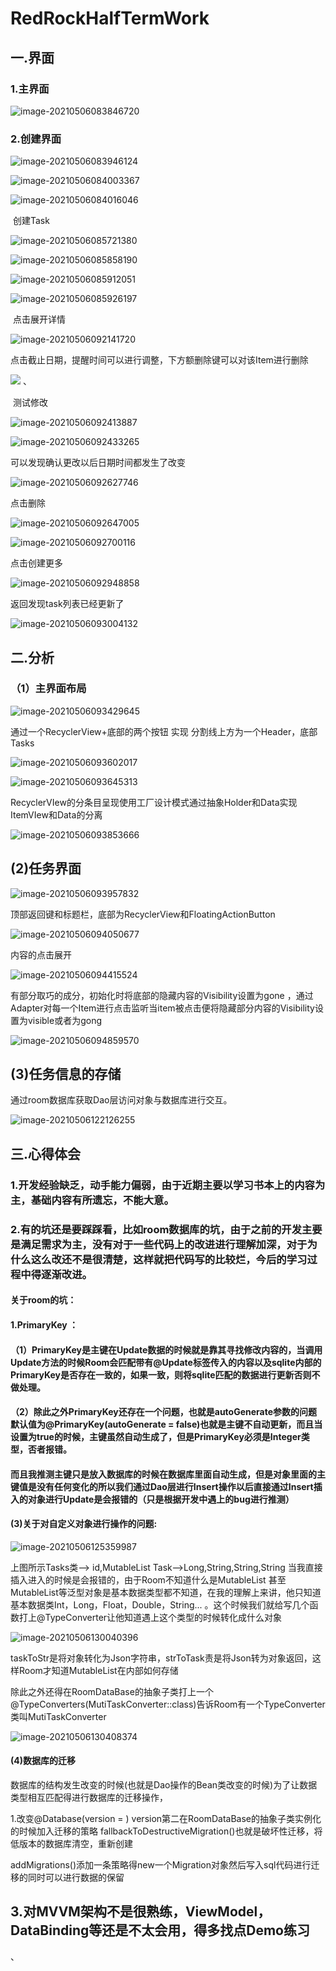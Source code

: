 # RedRockHalfTermWork

## 一.界面

### 1.主界面

![image-20210506083846720](https://github.com/False-Mask/RedRockHalfTermWork/tree/main/app/images/image-20210506083846720.png)

### 2.创建界面

![image-20210506083946124](https://github.com/False-Mask/RedRockHalfTermWork/tree/main/app/images/image-20210506083946124.png)

![image-20210506084003367](https://github.com/False-Mask/RedRockHalfTermWork/tree/main/app/images/image-20210506084003367.png)

![image-20210506084016046](https://github.com/False-Mask/RedRockHalfTermWork/tree/main/app/images/image-20210506084016046.png)



​	创建Task

![image-20210506085721380](https://github.com/False-Mask/RedRockHalfTermWork/tree/main/app/images/image-20210506085721380.png)

![image-20210506085858190](https://github.com/False-Mask/RedRockHalfTermWork/tree/main/app/images/image-20210506085858190.png)

![image-20210506085912051](https://github.com/False-Mask/RedRockHalfTermWork/tree/main/app/images/image-20210506085912051.png)

![image-20210506085926197](https://github.com/False-Mask/RedRockHalfTermWork/tree/main/app/images/image-20210506085926197.png)

​										点击展开详情

![image-20210506092141720](https://github.com/False-Mask/RedRockHalfTermWork/tree/main/app/images/image-20210506092141720.png)

​										点击截止日期，提醒时间可以进行调整，下方额删除键可以对该Item进行删除



![	](https://github.com/False-Mask/RedRockHalfTermWork/tree/main/app/images/image-20210506092205037.png)			、

​	测试修改

![image-20210506092413887](https://github.com/False-Mask/RedRockHalfTermWork/tree/main/app/images/image-20210506092413887.png)

![image-20210506092433265](https://github.com/False-Mask/RedRockHalfTermWork/tree/main/app/images/image-20210506092433265.png)

可以发现确认更改以后日期时间都发生了改变

![image-20210506092627746](https://github.com/False-Mask/RedRockHalfTermWork/tree/main/app/images/image-20210506092627746.png)

点击删除



![image-20210506092647005](https://github.com/False-Mask/RedRockHalfTermWork/tree/main/app/images/image-20210506092647005.png)

![image-20210506092700116](https://github.com/False-Mask/RedRockHalfTermWork/tree/main/app/images/image-20210506092700116.png)



点击创建更多

![image-20210506092948858](https://github.com/False-Mask/RedRockHalfTermWork/tree/main/app/images/image-20210506092948858.png)

返回发现task列表已经更新了

![image-20210506093004132](https://github.com/False-Mask/RedRockHalfTermWork/tree/main/app/images/image-20210506093004132.png)

## 二.分析

### （1）主界面布局

![image-20210506093429645](https://github.com/False-Mask/RedRockHalfTermWork/tree/main/app/images/image-20210506093429645.png)

通过一个RecyclerView+底部的两个按钮 实现 分割线上方为一个Header，底部Tasks

![image-20210506093602017](https://github.com/False-Mask/RedRockHalfTermWork/tree/main/app/images/image-20210506093602017.png)

![image-20210506093645313](https://github.com/False-Mask/RedRockHalfTermWork/tree/main/app/images/image-20210506093645313.png)



RecyclerVIew的分条目呈现使用工厂设计模式通过抽象Holder和Data实现ItemVIew和Data的分离



![image-20210506093853666](https://github.com/False-Mask/RedRockHalfTermWork/tree/main/app/images/image-20210506093853666.png)

## (2)任务界面

![image-20210506093957832](https://github.com/False-Mask/RedRockHalfTermWork/tree/main/app/images/image-20210506093957832.png)

顶部返回键和标题栏，底部为RecyclerView和FloatingActionButton

![image-20210506094050677](https://github.com/False-Mask/RedRockHalfTermWork/tree/main/app/images/image-20210506094050677.png)

内容的点击展开

![image-20210506094415524](https://github.com/False-Mask/RedRockHalfTermWork/tree/main/app/images/image-20210506094415524.png)

有部分取巧的成分，初始化时将底部的隐藏内容的Visibility设置为gone ，通过Adapter对每一个Item进行点击监听当item被点击便将隐藏部分内容的Visibility设置为visible或者为gong

![image-20210506094859570](https://github.com/False-Mask/RedRockHalfTermWork/tree/main/app/images/image-20210506094859570.png)



## (3)任务信息的存储

通过room数据库获取Dao层访问对象与数据库进行交互。

![image-20210506122126255](https://github.com/False-Mask/RedRockHalfTermWork/tree/main/app/images/image-20210506122126255.png)



## 三.心得体会

### 1.开发经验缺乏，动手能力偏弱，由于近期主要以学习书本上的内容为主，基础内容有所遗忘，不能大意。

### 2.有的坑还是要踩踩看，比如room数据库的坑，由于之前的开发主要是满足需求为主，没有对于一些代码上的改进进行理解加深，对于为什么这么改还不是很清楚，这样就把代码写的比较烂，今后的学习过程中得逐渐改进。

#### 关于room的坑：

#### 1.PrimaryKey ：

#### （1）PrimaryKey是主键在Update数据的时候就是靠其寻找修改内容的，当调用Update方法的时候Room会匹配带有@Update标签传入的内容以及sqlite内部的PrimaryKey是否存在一致的，如果一致，则将sqlite匹配的数据进行更新否则不做处理。

#### （2）除此之外PrimaryKey还存在一个问题，也就是autoGenerate参数的问题默认值为@PrimaryKey(autoGenerate = false)也就是主键不自动更新，而且当设置为true的时候，主键虽然自动生成了，但是PrimaryKey必须是Integer类型，否者报错。

#### 而且我推测主键只是放入数据库的时候在数据库里面自动生成，但是对象里面的主键值是没有任何变化的所以我们通过Dao层进行Insert操作以后直接通过Insert插入的对象进行Update是会报错的（只是根据开发中遇上的bug进行推测）

#### (3)关于对自定义对象进行操作的问题:

![image-20210506125359987](https://github.com/False-Mask/RedRockHalfTermWork/blob/main/app/images/image-20210506125359987.png)

上图所示Tasks类--> id,MutableList<Task>       Task-->Long,String,String,String     当我直接插入进入的时候是会报错的，由于Room不知道什么是MutableList<Task>  甚至MutableList<Int>等泛型对象是基本数据类型都不知道，在我的理解上来讲，他只知道基本数据类Int，Long，Float，Double，String...  。这个时候我们就给写几个函数打上@TypeConverter让他知道遇上这个类型的时候转化成什么对象

![image-20210506130040396](https://github.com/False-Mask/RedRockHalfTermWork/blob/main/app/images/image-20210506130040396.png)

taskToStr是将对象转化为Json字符串，strToTask责是将Json转为对象返回，这样Room才知道MutableList在内部如何存储

除此之外还得在RoomDataBase的抽象子类打上一个@TypeConverters(MutiTaskConverter::class)告诉Room有一个TypeConverter类叫MutiTaskConverter

![image-20210506130408374](https://github.com/False-Mask/RedRockHalfTermWork/blob/main/app/images/image-20210506130408374.png)

#### (4)数据库的迁移

数据库的结构发生改变的时候(也就是Dao操作的Bean类改变的时候)为了让数据类型相互匹配得进行数据库的迁移操作，

1.改变@Database(version = ) version第二在RoomDataBase的抽象子类实例化的时候加入迁移的策略  fallbackToDestructiveMigration()也就是破坏性迁移，将低版本的数据库清空，重新创建

addMigrations()添加一条策略得new一个Migration对象然后写入sql代码进行迁移的同时可以进行数据的保留

## 3.对MVVM架构不是很熟练，ViewModel，DataBinding等还是不太会用，得多找点Demo练习

、
